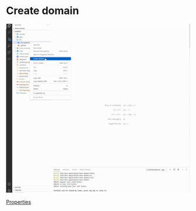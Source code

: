 # Create domain

<p>
    <a target="_blank" rel="noopener noreferrer" href="https://github.com/srlee309/vscode-domain-schematics-extension/blob/main/gifs/create.gif?raw=true">
        <img src="https://github.com/srlee309/vscode-domain-schematics-extension/blob/main/gifs/create.gif?raw=true" alt="Demo" style="max-width:100%;">
    </a>
</p>

[Properties](https://github.com/srlee309/domain/blob/master/packages/domain/src/schematics/create/schema.json)